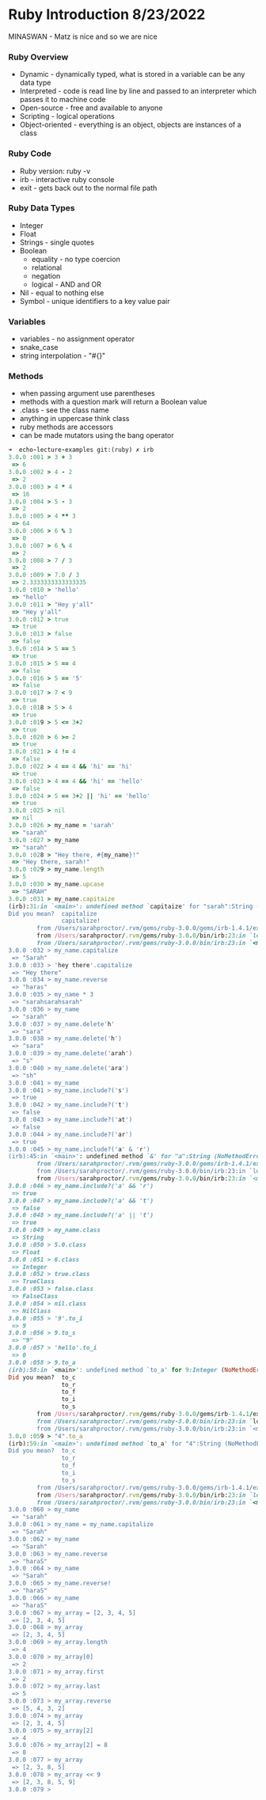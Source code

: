 # Ruby Introduction 8/23/2022

MINASWAN - Matz is nice and so we are nice

### Ruby Overview
- Dynamic - dynamically typed, what is stored in a variable can be any data type
- Interpreted - code is read line by line and passed to an interpreter which passes it to machine code
- Open-source - free and available to anyone
- Scripting - logical operations
- Object-oriented - everything is an object, objects are instances of a class

### Ruby Code

- Ruby version: ruby -v
- irb - interactive ruby console
- exit - gets back out to the normal file path

### Ruby Data Types
- Integer
- Float
- Strings - single quotes
- Boolean
  - equality - no type coercion
  - relational
  - negation
  - logical - AND and OR
- Nil - equal to nothing else
- Symbol - unique identifiers to a key value pair

### Variables
- variables - no assignment operator
- snake_case
- string interpolation - "#{}"

### Methods
- when passing argument use parentheses
- methods with a question mark will return a Boolean value
- .class - see the class name
- anything in uppercase think class
- ruby methods are accessors
- can be made mutators using the bang operator

```ruby
➜  echo-lecture-examples git:(ruby) ✗ irb
3.0.0 :001 > 3 + 3
 => 6
3.0.0 :002 > 4 - 2
 => 2
3.0.0 :003 > 4 * 4
 => 16
3.0.0 :004 > 5 - 3
 => 2
3.0.0 :005 > 4 ** 3
 => 64
3.0.0 :006 > 6 % 3
 => 0
3.0.0 :007 > 6 % 4
 => 2
3.0.0 :008 > 7 / 3
 => 2
3.0.0 :009 > 7.0 / 3
 => 2.3333333333333335
3.0.0 :010 > 'hello'
 => "hello"
3.0.0 :011 > "Hey y'all"
 => "Hey y'all"
3.0.0 :012 > true
 => true
3.0.0 :013 > false
 => false
3.0.0 :014 > 5 == 5
 => true
3.0.0 :015 > 5 == 4
 => false
3.0.0 :016 > 5 == '5'
 => false
3.0.0 :017 > 7 < 9
 => true
3.0.0 :018 > 5 > 4
 => true
3.0.0 :019 > 5 <= 3+2
 => true
3.0.0 :020 > 6 >= 2
 => true
3.0.0 :021 > 4 != 4
 => false
3.0.0 :022 > 4 == 4 && 'hi' == 'hi'
 => true
3.0.0 :023 > 4 == 4 && 'hi' == 'hello'
 => false
3.0.0 :024 > 5 == 3+2 || 'hi' == 'hello'
 => true
3.0.0 :025 > nil
 => nil
3.0.0 :026 > my_name = 'sarah'
 => "sarah"
3.0.0 :027 > my_name
 => "sarah"
3.0.0 :028 > "Hey there, #{my_name}!"
 => "Hey there, sarah!"
3.0.0 :029 > my_name.length
 => 5
3.0.0 :030 > my_name.upcase
 => "SARAH"
3.0.0 :031 > my_name.capitaize
(irb):31:in `<main>': undefined method `capitaize' for "sarah":String (NoMethodError)                                       
Did you mean?  capitalize                            
               capitalize!                           
        from /Users/sarahproctor/.rvm/gems/ruby-3.0.0/gems/irb-1.4.1/exe/irb:11:in `<top (required)>'                       
        from /Users/sarahproctor/.rvm/gems/ruby-3.0.0/bin/irb:23:in `load'                                                  
        from /Users/sarahproctor/.rvm/gems/ruby-3.0.0/bin/irb:23:in `<main>'                                                
3.0.0 :032 > my_name.capitalize
 => "Sarah"
3.0.0 :033 > 'hey there'.capitalize
 => "Hey there"
3.0.0 :034 > my_name.reverse
 => "haras"
3.0.0 :035 > my_name * 3
 => "sarahsarahsarah"
3.0.0 :036 > my_name
 => "sarah"
3.0.0 :037 > my_name.delete'h'
 => "sara"
3.0.0 :038 > my_name.delete('h')
 => "sara"
3.0.0 :039 > my_name.delete('arah')
 => "s"
3.0.0 :040 > my_name.delete('ara')
 => "sh"
3.0.0 :041 > my_name
3.0.0 :041 > my_name.include?('s')
 => true
3.0.0 :042 > my_name.include?('t')
 => false
3.0.0 :043 > my_name.include?('at')
 => false
3.0.0 :044 > my_name.include?('ar')
 => true
3.0.0 :045 > my_name.include?('a' & 'r')
(irb):45:in `<main>': undefined method `&' for "a":String (NoMethodError)                                                          
        from /Users/sarahproctor/.rvm/gems/ruby-3.0.0/gems/irb-1.4.1/exe/irb:11:in `<top (required)>'                              
        from /Users/sarahproctor/.rvm/gems/ruby-3.0.0/bin/irb:23:in `load'                                                         
        from /Users/sarahproctor/.rvm/gems/ruby-3.0.0/bin/irb:23:in `<main>'                                                       
3.0.0 :046 > my_name.include?('a' && 'r')
 => true
3.0.0 :047 > my_name.include?('a' && 't')
 => false
3.0.0 :048 > my_name.include?('a' || 't')
 => true
3.0.0 :049 > my_name.class
 => String
3.0.0 :050 > 5.0.class
 => Float
3.0.0 :051 > 6.class
 => Integer
3.0.0 :052 > true.class
 => TrueClass
3.0.0 :053 > false.class
 => FalseClass
3.0.0 :054 > nil.class
 => NilClass
3.0.0 :055 > '9'.to_i
 => 9
3.0.0 :056 > 9.to_s
 => "9"
3.0.0 :057 > 'hello'.to_i
 => 0
3.0.0 :058 > 9.to_a
(irb):58:in `<main>': undefined method `to_a' for 9:Integer (NoMethodError)                                                 
Did you mean?  to_c                                  
               to_r                                  
               to_f                                  
               to_i                                  
               to_s                                  
        from /Users/sarahproctor/.rvm/gems/ruby-3.0.0/gems/irb-1.4.1/exe/irb:11:in `<top (required)>'                       
        from /Users/sarahproctor/.rvm/gems/ruby-3.0.0/bin/irb:23:in `load'                                                  
        from /Users/sarahproctor/.rvm/gems/ruby-3.0.0/bin/irb:23:in `<main>'                                                
3.0.0 :059 > "4".to_a
(irb):59:in `<main>': undefined method `to_a' for "4":String (NoMethodError)                                            
Did you mean?  to_c                              
               to_r                              
               to_f                              
               to_i                              
               to_s                              
        from /Users/sarahproctor/.rvm/gems/ruby-3.0.0/gems/irb-1.4.1/exe/irb:11:in `<top (required)>'                   
        from /Users/sarahproctor/.rvm/gems/ruby-3.0.0/bin/irb:23:in `load'                                              
        from /Users/sarahproctor/.rvm/gems/ruby-3.0.0/bin/irb:23:in `<main>'                                            
3.0.0 :060 > my_name
 => "sarah"
3.0.0 :061 > my_name = my_name.capitalize
 => "Sarah"
3.0.0 :062 > my_name
 => "Sarah"
3.0.0 :063 > my_name.reverse
 => "haraS"
3.0.0 :064 > my_name
 => "Sarah"
3.0.0 :065 > my_name.reverse!
 => "haraS"
3.0.0 :066 > my_name
 => "haraS"
3.0.0 :067 > my_array = [2, 3, 4, 5]
 => [2, 3, 4, 5]
3.0.0 :068 > my_array
 => [2, 3, 4, 5]
3.0.0 :069 > my_array.length
 => 4
3.0.0 :070 > my_array[0]
 => 2
3.0.0 :071 > my_array.first
 => 2
3.0.0 :072 > my_array.last
 => 5
3.0.0 :073 > my_array.reverse
 => [5, 4, 3, 2]
3.0.0 :074 > my_array
 => [2, 3, 4, 5]
3.0.0 :075 > my_array[2]
 => 4
3.0.0 :076 > my_array[2] = 8
 => 8
3.0.0 :077 > my_array
 => [2, 3, 8, 5]
3.0.0 :078 > my_array << 9
 => [2, 3, 8, 5, 9]
3.0.0 :079 >
```
